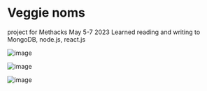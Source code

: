 # Veggie noms
project for Methacks May 5-7 2023
Learned reading and writing to MongoDB, node.js, react.js

![image](https://user-images.githubusercontent.com/83887988/236706845-a2348e79-b732-4b7d-a52d-d67fc6b92523.png)

![image](https://user-images.githubusercontent.com/83887988/236706855-3bbdc7a4-0af9-42b8-9e2e-309ecfd5f81a.png)

![image](https://user-images.githubusercontent.com/83887988/236707076-73cd1495-4c82-41c1-a01a-61f41bf41132.png)
